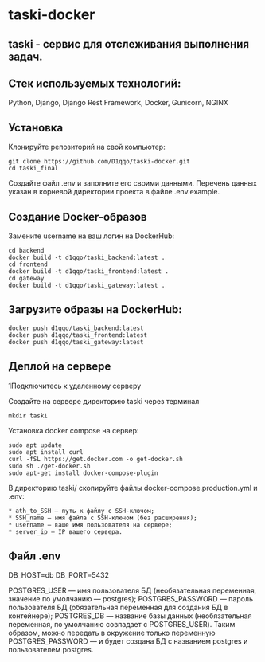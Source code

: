 # taski-docker

## taski - сервис для отслеживания выполнения задач.

## Стек используемых технологий:

Python, Django, Django Rest Framework, Docker, Gunicorn, NGINX

## Установка
Клонируйте репозиторий на свой компьютер:

```
git clone https://github.com/D1qqo/taski-docker.git
cd taski_final
```

Создайте файл .env и заполните его своими данными. Перечень данных указан в корневой директории проекта в файле .env.example.

## Создание Docker-образов
Замените username на ваш логин на DockerHub:

```
cd backend
docker build -t d1qqo/taski_backend:latest .
cd frontend
docker build -t d1qqo/taski_frontend:latest .
cd gateway
docker build -t d1qqo/taski_gateway:latest .
```

## Загрузите образы на DockerHub:

```
docker push d1qqo/taski_backend:latest
docker push d1qqo/taski_frontend:latest
docker push d1qqo/taski_gateway:latest
```

## Деплой на сервере

1Подключитесь к удаленному серверу

Создайте на сервере директорию taski через терминал

```
mkdir taski
```

Установка docker compose на сервер:

```
sudo apt update
sudo apt install curl
curl -fSL https://get.docker.com -o get-docker.sh
sudo sh ./get-docker.sh
sudo apt-get install docker-compose-plugin
```

В директорию taski/ скопируйте файлы docker-compose.production.yml и .env:

```scp -i path_to_SSH/SSH_name docker-compose.production.yml username@server_ip:/home/username/taski/docker-compose.production.yml
* ath_to_SSH — путь к файлу с SSH-ключом;
* SSH_name — имя файла с SSH-ключом (без расширения);
* username — ваше имя пользователя на сервере;
* server_ip — IP вашего сервера.
```

## Файл .env

DB_HOST=db DB_PORT=5432

POSTGRES_USER — имя пользователя БД (необязательная переменная, значение по умолчанию — postgres);
POSTGRES_PASSWORD — пароль пользователя БД (обязательная переменная для создания БД в контейнере);
POSTGRES_DB — название базы данных (необязательная переменная, по умолчанию совпадает с POSTGRES_USER). Таким образом, можно передать в окружение только переменную POSTGRES_PASSWORD — и будет создана БД с названием postgres и пользователем postgres.
